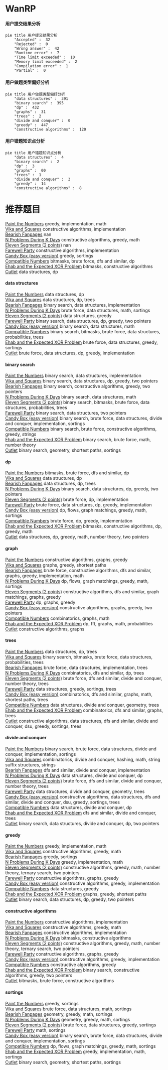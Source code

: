 # WanRP
<!-- tabs:start -->
#### **用户提交结果分析**

```mermaid
pie title 用户提交结果分析
    "Accepted" :  32
    "Rejected" :  0
    "Wrong answer" :  42
    "Runtime error" :  7
    "Time limit exceeded" :  10
    "Memory limit exceeded" :  2
    "Compilation error" :  1
    "Partial" :  0
```
#### **用户做题类型偏好分析**

```mermaid
pie title 用户做题类型偏好分析
    "data structures" :  391
    "binary search" :  395
    "dp" :  432
    "graphs" :  31
    "trees" :  2
    "divide and conquer" :  0
    "greedy" :  447
    "constructive algorithms" :  120
```
#### **用户错题知识点分析**

```mermaid
pie title 用户错题知识点分析
    "data structures" :  4
    "binary search" :  2
    "dp" :  3
    "graphs" :  00
    "trees" :  1
    "divide and conquer" :  3
    "greedy" :  14
    "constructive algorithms" :  8
```
<!-- tabs:end -->
# 推荐题目
[Paint the Numbers](http://codeforces.com/problemset/problem/1209/A)		greedy,
                        implementation,
                        math		  
[Vika and Squares](http://codeforces.com/problemset/problem/610/B)		constructive algorithms,
                        implementation		  
[Bearish Fanpages](http://codeforces.com/problemset/problem/643/D)		nan		  
[N Problems During K Days](http://codeforces.com/problemset/problem/1157/D)		constructive algorithms,
                        greedy,
                        math		  
[Eleven Segments (2 points)](https://codeforces.com/contest/1164/problem/J)		nan		  
[Farewell Party](http://codeforces.com/problemset/problem/1081/B)		constructive algorithms,
                        implementation		  
[Candy Box (easy version)](http://codeforces.com/problemset/problem/1183/D)		greedy,
                        sortings		  
[Compatible Numbers](http://codeforces.com/problemset/problem/165/E)		bitmasks,
                        brute force,
                        dfs and similar,
                        dp		  
[Ehab and the Expected XOR Problem](http://codeforces.com/problemset/problem/1174/D)		bitmasks,
                        constructive algorithms		  
[Cutlet](http://codeforces.com/problemset/problem/939/F)		data structures,
                        dp		  
<!-- tabs:start -->
#### **data structures**
[Paint the Numbers](http://codeforces.com/problemset/problem/939/F)		data structures,
                        dp		  
[Vika and Squares](https://codeforces.com/contest/1084/problem/D)		data structures,
                        dp,
                        trees		  
[Bearish Fanpages](https://codeforces.com/contest/528/problem/A)		binary search,
                        data structures,
                        implementation		  
[N Problems During K Days](http://codeforces.com/problemset/problem/538/F)		brute force,
                        data structures,
                        math,
                        sortings		  
[Eleven Segments (2 points)](http://codeforces.com/problemset/problem/1446/D1)		data structures,
                        greedy		  
[Farewell Party](http://codeforces.com/problemset/problem/1492/C)		binary search,
                        data structures,
                        dp,
                        greedy,
                        two pointers		  
[Candy Box (easy version)](http://codeforces.com/problemset/problem/1490/G)		binary search,
                        data structures,
                        math		  
[Compatible Numbers](http://codeforces.com/problemset/problem/1479/D)		binary search,
                        bitmasks,
                        brute force,
                        data structures,
                        probabilities,
                        trees		  
[Ehab and the Expected XOR Problem](http://codeforces.com/problemset/problem/1497/A)		brute force,
                        data structures,
                        greedy,
                        sortings		  
[Cutlet](http://codeforces.com/problemset/problem/1491/C)		brute force,
                        data structures,
                        dp,
                        greedy,
                        implementation		  
#### **binary search**
[Paint the Numbers](https://codeforces.com/contest/528/problem/A)		binary search,
                        data structures,
                        implementation		  
[Vika and Squares](http://codeforces.com/problemset/problem/1492/C)		binary search,
                        data structures,
                        dp,
                        greedy,
                        two pointers		  
[Bearish Fanpages](http://codeforces.com/problemset/problem/1463/D)		binary search,
                        constructive algorithms,
                        greedy,
                        two pointers		  
[N Problems During K Days](http://codeforces.com/problemset/problem/1490/G)		binary search,
                        data structures,
                        math		  
[Eleven Segments (2 points)](http://codeforces.com/problemset/problem/1479/D)		binary search,
                        bitmasks,
                        brute force,
                        data structures,
                        probabilities,
                        trees		  
[Farewell Party](http://codeforces.com/problemset/problem/1436/E)		binary search,
                        data structures,
                        two pointers		  
[Candy Box (easy version)](http://codeforces.com/problemset/problem/1461/D)		binary search,
                        brute force,
                        data structures,
                        divide and conquer,
                        implementation,
                        sortings		  
[Compatible Numbers](http://codeforces.com/problemset/problem/1493/C)		binary search,
                        brute force,
                        constructive algorithms,
                        greedy,
                        strings		  
[Ehab and the Expected XOR Problem](http://codeforces.com/problemset/problem/1487/D)		binary search,
                        brute force,
                        math,
                        number theory		  
[Cutlet](http://codeforces.com/problemset/problem/1486/B)		binary search,
                        geometry,
                        shortest paths,
                        sortings		  
#### **dp**
[Paint the Numbers](http://codeforces.com/problemset/problem/165/E)		bitmasks,
                        brute force,
                        dfs and similar,
                        dp		  
[Vika and Squares](http://codeforces.com/problemset/problem/939/F)		data structures,
                        dp		  
[Bearish Fanpages](https://codeforces.com/contest/1084/problem/D)		data structures,
                        dp,
                        trees		  
[N Problems During K Days](http://codeforces.com/problemset/problem/1492/C)		binary search,
                        data structures,
                        dp,
                        greedy,
                        two pointers		  
[Eleven Segments (2 points)](https://codeforces.com/contest/1457/problem/C)		brute force,
                        dp,
                        implementation		  
[Farewell Party](http://codeforces.com/problemset/problem/1491/C)		brute force,
                        data structures,
                        dp,
                        greedy,
                        implementation		  
[Candy Box (easy version)](http://codeforces.com/problemset/problem/1437/C)		dp,
                        flows,
                        graph matchings,
                        greedy,
                        math,
                        sortings		  
[Compatible Numbers](http://codeforces.com/problemset/problem/1499/B)		brute force,
                        dp,
                        greedy,
                        implementation		  
[Ehab and the Expected XOR Problem](http://codeforces.com/problemset/problem/1491/D)		bitmasks,
                        constructive algorithms,
                        dp,
                        greedy,
                        math		  
[Cutlet](http://codeforces.com/problemset/problem/1497/E1)		data structures,
                        dp,
                        greedy,
                        math,
                        number theory,
                        two pointers		  
#### **graph**
[Paint the Numbers](http://codeforces.com/problemset/problem/883/B)		constructive algorithms,
                        graphs,
                        greedy		  
[Vika and Squares](http://codeforces.com/problemset/problem/1076/D)		graphs,
                        greedy,
                        shortest paths		  
[Bearish Fanpages](http://codeforces.com/problemset/problem/1487/C)		brute force,
                        constructive algorithms,
                        dfs and similar,
                        graphs,
                        greedy,
                        implementation,
                        math		  
[N Problems During K Days](http://codeforces.com/problemset/problem/1437/C)		dp,
                        flows,
                        graph matchings,
                        greedy,
                        math,
                        sortings		  
[Eleven Segments (2 points)](http://codeforces.com/problemset/problem/1470/D)		constructive algorithms,
                        dfs and similar,
                        graph matchings,
                        graphs,
                        greedy		  
[Farewell Party](http://codeforces.com/problemset/problem/1476/C)		dp,
                        graphs,
                        greedy		  
[Candy Box (easy version)](http://codeforces.com/problemset/problem/1304/D)		constructive algorithms,
                        graphs,
                        greedy,
                        two pointers		  
[Compatible Numbers](http://codeforces.com/problemset/problem/1475/C)		combinatorics,
                        graphs,
                        math		  
[Ehab and the Expected XOR Problem](http://codeforces.com/problemset/problem/553/E)		dp,
                        fft,
                        graphs,
                        math,
                        probabilities		  
[Cutlet](http://codeforces.com/problemset/problem/1495/C)		constructive algorithms,
                        graphs		  
#### **trees**
[Paint the Numbers](https://codeforces.com/contest/1084/problem/D)		data structures,
                        dp,
                        trees		  
[Vika and Squares](http://codeforces.com/problemset/problem/1479/D)		binary search,
                        bitmasks,
                        brute force,
                        data structures,
                        probabilities,
                        trees		  
[Bearish Fanpages](http://codeforces.com/problemset/problem/1511/C)		brute force,
                        data structures,
                        implementation,
                        trees		  
[N Problems During K Days](http://codeforces.com/problemset/problem/1499/F)		combinatorics,
                        dfs and similar,
                        dp,
                        trees		  
[Eleven Segments (2 points)](http://codeforces.com/problemset/problem/1491/E)		brute force,
                        dfs and similar,
                        divide and conquer,
                        number theory,
                        trees		  
[Farewell Party](http://codeforces.com/problemset/problem/1466/D)		data structures,
                        greedy,
                        sortings,
                        trees		  
[Candy Box (easy version)](http://codeforces.com/problemset/problem/1495/D)		combinatorics,
                        dfs and similar,
                        graphs,
                        math,
                        shortest paths,
                        trees		  
[Compatible Numbers](http://codeforces.com/problemset/problem/1303/G)		data structures,
                        divide and conquer,
                        geometry,
                        trees		  
[Ehab and the Expected XOR Problem](http://codeforces.com/problemset/problem/1454/E)		combinatorics,
                        dfs and similar,
                        graphs,
                        trees		  
[Cutlet](http://codeforces.com/problemset/problem/1494/D)		constructive algorithms,
                        data structures,
                        dfs and similar,
                        divide and conquer,
                        dsu,
                        greedy,
                        sortings,
                        trees		  
#### **divide and conquer**
[Paint the Numbers](http://codeforces.com/problemset/problem/1461/D)		binary search,
                        brute force,
                        data structures,
                        divide and conquer,
                        implementation,
                        sortings		  
[Vika and Squares](http://codeforces.com/problemset/problem/1466/G)		combinatorics,
                        divide and conquer,
                        hashing,
                        math,
                        string suffix structures,
                        strings		  
[Bearish Fanpages](http://codeforces.com/problemset/problem/1490/D)		dfs and similar,
                        divide and conquer,
                        implementation		  
[N Problems During K Days](https://codeforces.com/contest/1483/problem/C)		data structures,
                        divide and conquer,
                        dp		  
[Eleven Segments (2 points)](http://codeforces.com/problemset/problem/1491/E)		brute force,
                        dfs and similar,
                        divide and conquer,
                        number theory,
                        trees		  
[Farewell Party](http://codeforces.com/problemset/problem/1303/G)		data structures,
                        divide and conquer,
                        geometry,
                        trees		  
[Candy Box (easy version)](http://codeforces.com/problemset/problem/1494/D)		constructive algorithms,
                        data structures,
                        dfs and similar,
                        divide and conquer,
                        dsu,
                        greedy,
                        sortings,
                        trees		  
[Compatible Numbers](http://codeforces.com/problemset/problem/1482/E)		data structures,
                        divide and conquer,
                        dp		  
[Ehab and the Expected XOR Problem](http://codeforces.com/problemset/problem/566/C)		dfs and similar,
                        divide and conquer,
                        trees		  
[Cutlet](http://codeforces.com/problemset/problem/1428/F)		binary search,
                        data structures,
                        divide and conquer,
                        dp,
                        two pointers		  
#### **greedy**
[Paint the Numbers](http://codeforces.com/problemset/problem/1209/A)		greedy,
                        implementation,
                        math		  
[Vika and Squares](http://codeforces.com/problemset/problem/1157/D)		constructive algorithms,
                        greedy,
                        math		  
[Bearish Fanpages](http://codeforces.com/problemset/problem/1183/D)		greedy,
                        sortings		  
[N Problems During K Days](http://codeforces.com/problemset/problem/1096/A)		greedy,
                        implementation,
                        math		  
[Eleven Segments (2 points)](https://codeforces.com/contest/1255/problem/E1)		constructive algorithms,
                        greedy,
                        math,
                        number theory,
                        ternary search,
                        two pointers		  
[Farewell Party](http://codeforces.com/problemset/problem/883/B)		constructive algorithms,
                        graphs,
                        greedy		  
[Candy Box (easy version)](http://codeforces.com/problemset/problem/142/B)		constructive algorithms,
                        greedy,
                        implementation		  
[Compatible Numbers](http://codeforces.com/problemset/problem/1446/D1)		data structures,
                        greedy		  
[Ehab and the Expected XOR Problem](http://codeforces.com/problemset/problem/1076/D)		graphs,
                        greedy,
                        shortest paths		  
[Cutlet](http://codeforces.com/problemset/problem/1492/C)		binary search,
                        data structures,
                        dp,
                        greedy,
                        two pointers		  
#### **constructive algorithms**
[Paint the Numbers](http://codeforces.com/problemset/problem/610/B)		constructive algorithms,
                        implementation		  
[Vika and Squares](http://codeforces.com/problemset/problem/1157/D)		constructive algorithms,
                        greedy,
                        math		  
[Bearish Fanpages](http://codeforces.com/problemset/problem/1081/B)		constructive algorithms,
                        implementation		  
[N Problems During K Days](http://codeforces.com/problemset/problem/1174/D)		bitmasks,
                        constructive algorithms		  
[Eleven Segments (2 points)](https://codeforces.com/contest/1255/problem/E1)		constructive algorithms,
                        greedy,
                        math,
                        number theory,
                        ternary search,
                        two pointers		  
[Farewell Party](http://codeforces.com/problemset/problem/883/B)		constructive algorithms,
                        graphs,
                        greedy		  
[Candy Box (easy version)](http://codeforces.com/problemset/problem/142/B)		constructive algorithms,
                        greedy,
                        implementation		  
[Compatible Numbers](http://codeforces.com/problemset/problem/1493/A)		constructive algorithms,
                        greedy		  
[Ehab and the Expected XOR Problem](http://codeforces.com/problemset/problem/1463/D)		binary search,
                        constructive algorithms,
                        greedy,
                        two pointers		  
[Cutlet](https://codeforces.com/contest/1456/problem/B)		bitmasks,
                        brute force,
                        constructive algorithms		  
#### **sortings**
[Paint the Numbers](http://codeforces.com/problemset/problem/1183/D)		greedy,
                        sortings		  
[Vika and Squares](http://codeforces.com/problemset/problem/538/F)		brute force,
                        data structures,
                        math,
                        sortings		  
[Bearish Fanpages](https://codeforces.com/contest/1496/problem/C)		geometry,
                        greedy,
                        math,
                        sortings		  
[N Problems During K Days](http://codeforces.com/problemset/problem/1495/A)		geometry,
                        greedy,
                        math,
                        sortings		  
[Eleven Segments (2 points)](http://codeforces.com/problemset/problem/1497/A)		brute force,
                        data structures,
                        greedy,
                        sortings		  
[Farewell Party](http://codeforces.com/problemset/problem/1427/A)		math,
                        sortings		  
[Candy Box (easy version)](http://codeforces.com/problemset/problem/1461/D)		binary search,
                        brute force,
                        data structures,
                        divide and conquer,
                        implementation,
                        sortings		  
[Compatible Numbers](http://codeforces.com/problemset/problem/1437/C)		dp,
                        flows,
                        graph matchings,
                        greedy,
                        math,
                        sortings		  
[Ehab and the Expected XOR Problem](http://codeforces.com/problemset/problem/1473/A)		greedy,
                        implementation,
                        math,
                        sortings		  
[Cutlet](http://codeforces.com/problemset/problem/1486/B)		binary search,
                        geometry,
                        shortest paths,
                        sortings		  
<!-- tabs:end -->
